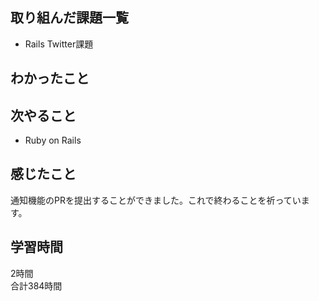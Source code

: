 ## 取り組んだ課題一覧
- Rails Twitter課題

## わかったこと


## 次やること
- Ruby on Rails

## 感じたこと
通知機能のPRを提出することができました。これで終わることを祈っています。

## 学習時間
2時間<br />
合計384時間
